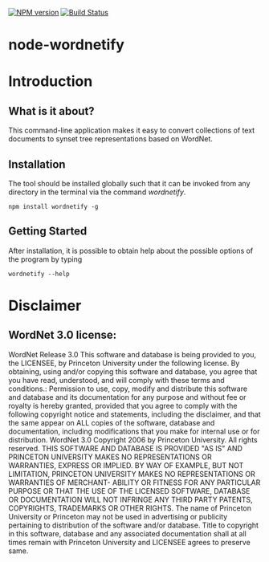 [![NPM version](https://badge.fury.io/js/wordnetify.svg)](http://badge.fury.io/js/wordnetify)
[![Build Status](https://travis-ci.org/Planeshifter/node-wordnetify.svg?branch=master)](https://travis-ci.org/Planeshifter/node-wordnetify)

node-wordnetify
===============

# Introduction

## What is it about?

This command-line application makes it easy to convert collections of text documents to synset tree representations based on WordNet.

## Installation

The tool should be installed globally such that it can be invoked from any directory in the terminal via the command *wordnetify*.

```shell
npm install wordnetify -g
```

## Getting Started

After installation, it is possible to obtain help about the possible options of the program by typing

```shell
wordnetify --help
```

# Disclaimer

## WordNet 3.0 license:
WordNet Release 3.0 This software and database is being provided to you, the LICENSEE, by Princeton University under the following license. By obtaining, using and/or copying this software and database, you agree that you have read, understood, and will comply with these terms and conditions.: Permission to use, copy, modify and distribute this software and database and its documentation for any purpose and without fee or royalty is hereby granted, provided that you agree to comply with the following copyright notice and statements, including the disclaimer, and that the same appear on ALL copies of the software, database and documentation, including modifications that you make for internal use or for distribution. WordNet 3.0 Copyright 2006 by Princeton University. All rights reserved. THIS SOFTWARE AND DATABASE IS PROVIDED "AS IS" AND PRINCETON UNIVERSITY MAKES NO REPRESENTATIONS OR WARRANTIES, EXPRESS OR IMPLIED. BY WAY OF EXAMPLE, BUT NOT LIMITATION, PRINCETON UNIVERSITY MAKES NO REPRESENTATIONS OR WARRANTIES OF MERCHANT- ABILITY OR FITNESS FOR ANY PARTICULAR PURPOSE OR THAT THE USE OF THE LICENSED SOFTWARE, DATABASE OR DOCUMENTATION WILL NOT INFRINGE ANY THIRD PARTY PATENTS, COPYRIGHTS, TRADEMARKS OR OTHER RIGHTS. The name of Princeton University or Princeton may not be used in advertising or publicity pertaining to distribution of the software and/or database. Title to copyright in this software, database and any associated documentation shall at all times remain with Princeton University and LICENSEE agrees to preserve same.
